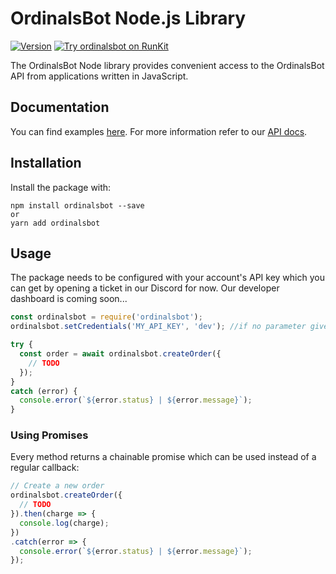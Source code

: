 # OrdinalsBot Node.js Library

[![Version](https://img.shields.io/npm/v/ordinalsbot.svg)](https://www.npmjs.org/package/ordinalsbot)
[![Try ordinalsbot on RunKit](https://badge.runkitcdn.com/ordinalsbot.svg)](https://npm.runkit.com/ordinalsbot)

The OrdinalsBot Node library provides convenient access to the OrdinalsBot API from
applications written in JavaScript.

## Documentation

You can find examples [here](examples/example.js). For more information refer to our [API docs](https://docs.ordinalsbot.com).

## Installation

Install the package with:

    npm install ordinalsbot --save
    or
    yarn add ordinalsbot

## Usage

The package needs to be configured with your account's API key which you can get by opening a ticket in our Discord for now. Our developer dashboard is coming soon...

``` js
const ordinalsbot = require('ordinalsbot');
ordinalsbot.setCredentials('MY_API_KEY', 'dev'); //if no parameter given, default environment is 'live'

try {
  const order = await ordinalsbot.createOrder({
    // TODO
  });
}
catch (error) {
  console.error(`${error.status} | ${error.message}`);
}
```

### Using Promises

Every method returns a chainable promise which can be used instead of a regular
callback:

```js
// Create a new order
ordinalsbot.createOrder({
  // TODO
}).then(charge => {
  console.log(charge);
})
.catch(error => {
  console.error(`${error.status} | ${error.message}`);
});
```
